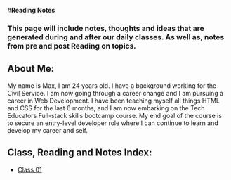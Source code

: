 #**Reading Notes**

### This page will include notes, thoughts and ideas that are generated during and after our daily classes. As well as, notes from pre and post Reading on topics.

## About Me:
My name is Max, I am 24 years old. I have a background working for the Civil Service. I am now going through a career change and I am pursuing a career in Web Development. I have been teaching myself all things HTML and CSS for the last 6 months, and I am now embarking on the Tech Educators Full-stack skills bootcamp course. My end goal of the course is to secure an entry-level developer role where I can continue to learn and develop my career and self.

## **Class, Reading and Notes Index:**
- [Class 01](/Class-01.md)
